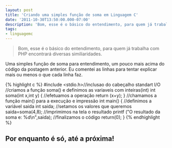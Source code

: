 ```yaml
---
layout: post
title: 'Criando uma simples função de soma em Linguagem C'
date: '2011-10-30T13:50:00.000-07:00'
description: 'Bom, esse é o básico do entendimento, para quem já trabalha com PHP encontrará diversas similiaridades.'
tags:
- linguagemc
---
```


> Bom, esse é o básico do entendimento, para quem já trabalha com PHP encontrará diversas similiaridades.

Uma simples função de soma para entendimento, um pouco mais acima do código da postagem anterior. Eu comentei as linhas para tentar explicar mais ou menos o que cada linha faz.

{% highlight c %}
#include <stdio.h>//inclusao do cabeçalho standart I/O
 //criamos a função soma() e definimos as variaveis com inteiras(int)
 int soma(int x,int y)
 {
    //efetuamos a operação
    return (x+y);
 }
 //chamamos a função main() para a execução e impressão
 int main()
 {
     //definimos a variável saida
     int saida;
     //setamos os valores que queremos
     saida=soma(4,8);
     //imprimimos na tela o resultado
     printf ("O resultado da soma e: %d\n",saida);
     //finalizamos o código
     return(0);
 }
{% endhighlight %}

## Por enquanto é só, até a próxima!

<script async src="https://pagead2.googlesyndication.com/pagead/js/adsbygoogle.js"></script>

<!-- Informat -->
<ins class="adsbygoogle"
 style="display:block"
 data-ad-client="ca-pub-2838251107855362"
 data-ad-slot="2327980059"
 data-ad-format="auto"
 data-full-width-responsive="true"></ins>

<script>
(adsbygoogle = window.adsbygoogle || []).push({});
</script>

